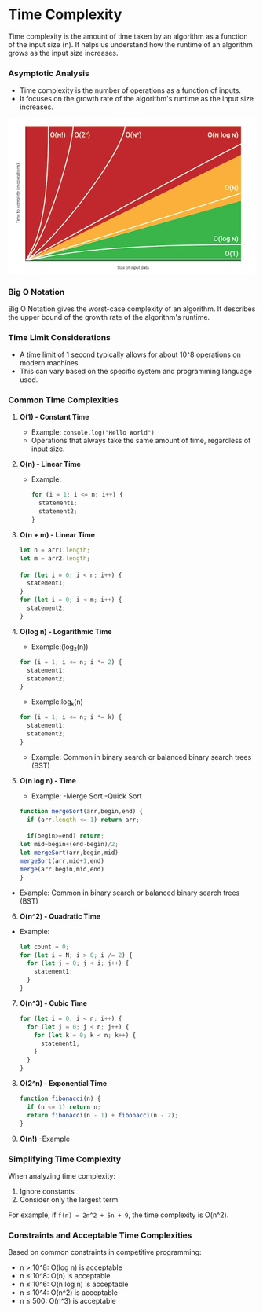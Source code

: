 # Time Complexity

Time complexity is the amount of time taken by an algorithm as a function of the input size (n). It helps us understand how the runtime of an algorithm grows as the input size increases.

### Asymptotic Analysis

- Time complexity is the number of operations as a function of inputs.
- It focuses on the growth rate of the algorithm's runtime as the input size increases.

![min max Heap tree](../img/time-complexity.png)

### Big O Notation

Big O Notation gives the worst-case complexity of an algorithm. It describes the upper bound of the growth rate of the algorithm's runtime.

### Time Limit Considerations

- A time limit of 1 second typically allows for about 10^8 operations on modern machines.
- This can vary based on the specific system and programming language used.

### Common Time Complexities

1. **O(1) - Constant Time**

   - Example: `console.log("Hello World")`
   - Operations that always take the same amount of time, regardless of input size.

2. **O(n) - Linear Time**
   - Example:
     ```javascript
     for (i = 1; i <= n; i++) {
       statement1;
       statement2;
     }
     ```
3. **O(n + m) - Linear Time**

   ```javascript
   let n = arr1.length;
   let m = arr2.length;

   for (let i = 0; i < n; i++) {
     statement1;
   }
   for (let i = 0; i < m; i++) {
     statement2;
   }
   ```

4. **O(log n) - Logarithmic Time**

   - Example:(log₂(n))

   ```javascript
   for (i = 1; i <= n; i *= 2) {
     statement1;
     statement2;
   }
   ```

   - Example:logₖ(n)

   ```javascript
   for (i = 1; i <= n; i *= k) {
     statement1;
     statement2;
   }
   ```

   - Example: Common in binary search or balanced binary search trees (BST)

5. **O(n log n) - Time**

   - Example:
     -Merge Sort
     -Quick Sort

   ```javascript
   function mergeSort(arr,begin,end) {
     if (arr.length <= 1) return arr;

     if(begin>=end) return;
   let mid=begin+(end-begin)/2;
   let mergeSort(arr,begin,mid)
   mergeSort(arr,mid+1,end)
   merge(arr,begin,mid,end)
   }
   ```

- Example: Common in binary search or balanced binary search trees (BST)

6. **O(n^2) - Quadratic Time**

- Example:

  ```javascript
  let count = 0;
  for (let i = N; i > 0; i /= 2) {
    for (let j = 0; j < i; j++) {
      statement1;
    }
  }
  ```

7. **O(n^3) - Cubic Time**

   ```javascript
   for (let i = 0; i < n; i++) {
     for (let j = 0; j < n; j++) {
       for (let k = 0; k < n; k++) {
         statement1;
       }
     }
   }
   ```

8. **O(2^n) - Exponential Time**

   ```javascript
   function fibonacci(n) {
     if (n <= 1) return n;
     return fibonacci(n - 1) + fibonacci(n - 2);
   }
   ```

9. **O(n!)**
   -Example

### Simplifying Time Complexity

When analyzing time complexity:

1. Ignore constants
2. Consider only the largest term

For example, if `f(n) = 2n^2 + 5n + 9`, the time complexity is O(n^2).

### Constraints and Acceptable Time Complexities

Based on common constraints in competitive programming:

- n > 10^8: O(log n) is acceptable
- n ≤ 10^8: O(n) is acceptable
- n ≤ 10^6: O(n log n) is acceptable
- n ≤ 10^4: O(n^2) is acceptable
- n ≤ 500: O(n^3) is acceptable
